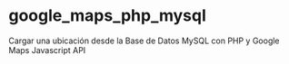 # google_maps_php_mysql
Cargar una ubicación desde la Base de Datos MySQL con PHP y Google Maps Javascript API
